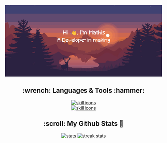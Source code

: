<img src="images/header.png" alt="header"/>

<h2 align="center">:wrench: Languages & Tools :hammer:</h2>

<p align="center">
    <a href="https://skillicons.dev">
        <img alt="skill icons" src="https://skillicons.dev/icons?i=ts,js,nodejs,html,css,svelte,react,flutter,kotlin,java,redis,docker&perline=6&theme=dark"/>
        <br/>
        <img alt="skill icons" src="https://skillicons.dev/icons?i=python,mysql,mongodb,tailwind"/>
    </a>
</p>


<h2 align="center">:scroll: My Github Stats 📜</h2>
<p align="center">
    <img src="https://github-readme-stats.vercel.app/api?username=RealDragonMA&theme=dark&hide_border=false&include_all_commits=true&count_private=true" alt="stats"/>
    <img src="https://github-readme-streak-stats.herokuapp.com/?user=RealDragonMA&theme=dark&hide_border=false" alt="streak stats"/>
</p>
